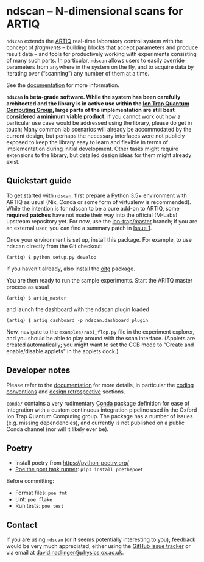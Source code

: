 ndscan – N-dimensional scans for ARTIQ
======================================

`ndscan` extends the [ARTIQ](https://github.com/m-labs/artiq) real-time
laboratory control system with the concept of _fragments_ – building blocks that
accept parameters and produce result data – and tools for productively working
with experiments consisting of many such parts. In particular, `ndscan` allows
users to easily override parameters from anywhere in the system on the fly, and
to acquire data by iterating over (“scanning”) any number of them at a time.

See the [documentation](https://oxfordiontrapgroup.github.io/ndscan) for more
information. 

**`ndscan` is beta-grade software. While the system has been carefully
architected and the library is in active use within the
[Ion Trap Quantum Computing Group](https://www.physics.ox.ac.uk/research/ion-trap-quantum-computing-group),
large parts of the implementation are still best considered a minimum viable
product.** If you cannot work out how a particular use case would be addressed
using the library, please do get in touch: Many common lab scenarios will already
be accommodated by the current design, but perhaps the necessary interfaces were
not publicly exposed to keep the library easy to learn and flexible in terms
of implementation during initial development. Other tasks might require
extensions to the library, but detailed design ideas for them might already
exist.


Quickstart guide
----------------

To get started with `ndscan`, first prepare a Python 3.5+ environment with
ARTIQ as usual (Nix, Conda or some form of virtualenv is recommended). While
the intention is for ndscan to be a pure add-on to ARTIQ, some **required**
**patches** have not made their way into the official (M-Labs) upstream
repository yet. For now, use the
[ion-trap/master](http://gitlab.physics.ox.ac.uk/ion-trap/artiq/) 
branch; if you are an external user, you can find a summary patch in
[Issue 1](https://github.com/OxfordIonTrapGroup/ndscan/issues/1#issuecomment-667569040).

Once your environment is set up, install this package. For example, to use
ndscan directly from the Git checkout:

    (artiq) $ python setup.py develop

If you haven't already, also install the
[oitg](http://github.com/OxfordIonTrapGroup/oitg) package.

You are then ready to run the sample experiments. Start the ARITQ master
process as usual

    (artiq) $ artiq_master

and launch the dashboard with the ndscan plugin loaded

    (artiq) $ artiq_dashboard -p ndscan.dashboard_plugin

Now, navigate to the `examples/rabi_flop.py` file in the experiment explorer,
and you should be able to play around with the scan interface. (Applets are
created automatically; you might want to set the CCB mode to "Create and
enable/disable applets" in the applets dock.)


Developer notes
---------------

Please refer to the [documentation](https://oxfordiontrapgroup.github.io/ndscan)
for more details, in particular the
[coding conventions](https://oxfordiontrapgroup.github.io/ndscan/coding-conventions.html)
and
[design retrospective](https://oxfordiontrapgroup.github.io/ndscan/design-retrospective.html)
sections.

`conda/` contains a very rudimentary [Conda](https://conda.io/en/latest/)
package definition for ease of integration with a custom continuous
integration pipeline used in the Oxford Ion Trap Quantum Computing group. The
package has a number of issues (e.g. missing dependencies), and currently is not
published on a public Conda channel (nor will it likely ever be).

## Poetry
- Install poetry from https://python-poetry.org/
- [Poe the poet task runner](https://github.com/nat-n/poethepoet): `pip3 install poethepoet`

Before committing:
- Format files: `poe fmt`
- Lint: `poe flake`
- Run tests: `poe test`

Contact
-------

If you are using `ndscan` (or it seems potentially interesting to you), feedback
would be very much appreciated, either using the
[GitHub issue tracker](https://github.com/OxfordIonTrapGroup/ndscan/issues)
or via email at david.nadlinger@physics.ox.ac.uk.
